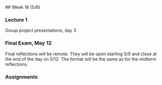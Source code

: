 <div class="week">

<div class="week_heading" markdown="1">
## Week 16 (5/8)
</div>

<div class="column_materials"  markdown="1">

### Lecture 1

Group project presentations, day 3

### Final Exam, May 12

Final reflections will be remote. They will be open starting
5/9 and close at the end of the day on 5/12. The format will be the same as for the midterm reflections. 

</div>

<div class="column_assign"  markdown="1">

### Assignments



</div>
</div>
